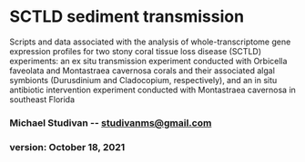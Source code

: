 # SCTLD sediment transmission

Scripts and data associated with the analysis of whole-transcriptome gene expression profiles for two stony coral tissue loss disease (SCTLD) experiments: an ex situ transmission experiment conducted with Orbicella faveolata and Montastraea cavernosa corals and their associated algal symbionts (Durusdinium and Cladocopium, respectively), and an in situ antibiotic intervention experiment conducted with Montastraea cavernosa in southeast Florida 

### Michael Studivan -- <studivanms@gmail.com>
### version: October 18, 2021
